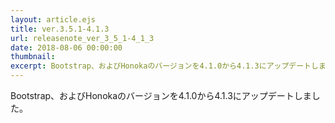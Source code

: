 ```yaml
---
layout: article.ejs
title: ver.3.5.1-4.1.3
url: releasenote_ver_3_5_1-4_1_3
date: 2018-08-06 00:00:00
thumbnail: 
excerpt: Bootstrap、およびHonokaのバージョンを4.1.0から4.1.3にアップデートしました
---
```


Bootstrap、およびHonokaのバージョンを4.1.0から4.1.3にアップデートしました。
